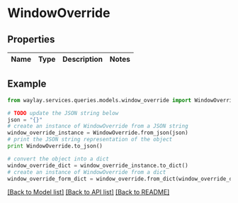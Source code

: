 # WindowOverride


## Properties

Name | Type | Description | Notes
------------ | ------------- | ------------- | -------------

## Example

```python
from waylay.services.queries.models.window_override import WindowOverride

# TODO update the JSON string below
json = "{}"
# create an instance of WindowOverride from a JSON string
window_override_instance = WindowOverride.from_json(json)
# print the JSON string representation of the object
print WindowOverride.to_json()

# convert the object into a dict
window_override_dict = window_override_instance.to_dict()
# create an instance of WindowOverride from a dict
window_override_form_dict = window_override.from_dict(window_override_dict)
```
[[Back to Model list]](../README.md#documentation-for-models) [[Back to API list]](../README.md#documentation-for-api-endpoints) [[Back to README]](../README.md)


